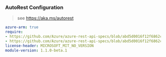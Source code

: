 ### AutoRest Configuration

> see https://aka.ms/autorest

``` yaml
azure-arm: true
require:
- https://github.com/Azure/azure-rest-api-specs/blob/abd5d0016f12f6862cae88ef70f1333e84e20c07/specification/trafficmanager/resource-manager/readme.md
- https://github.com/Azure/azure-rest-api-specs/blob/abd5d0016f12f6862cae88ef70f1333e84e20c07/specification/trafficmanager/resource-manager/readme.go.md
license-header: MICROSOFT_MIT_NO_VERSION
module-version: 1.1.0-beta.1

```
